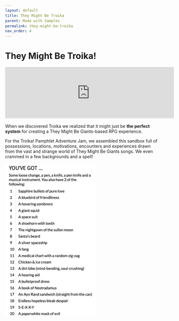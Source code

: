 ```yaml
---
layout: default
title: They Might Be Troika
parent: Made with Samples
permalink: they-might-be-troika
nav_order: 4
---
```

# They Might Be Troika!

<iframe frameborder="0" src="https://itch.io/embed/672247?bg_color=252624&amp;fg_color=f6f7f5&amp;link_color=4210ff&amp;border_color=363636" width="552" height="167"><a href="https://72stations.itch.io/they-might-be-troika">They Might Be Troika! by STATIONS</a></iframe>

When we discovered Troika we realized that it might just be **the perfect system** for creating a They Might Be Giants-based RPG experience. 

For the Troika! Pamphlet Adventure Jam, we assembled this sandbox full of possessions, locations, motivations, encounters and experiences drawn from the vast and strange world of They Might Be Giants songs. We even crammed in a few backgrounds and a spell!

<img src="../img/they-migh-be-troika_web.jpeg" alt="They Might Be Troika" style="zoom:50%;" />

